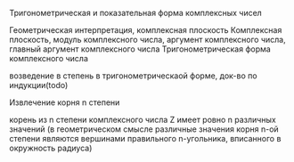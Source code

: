 Тригонометрическая и показательная форма комплексных чисел

Геометрическая интерпретация, комплексная плоскость
Комплексная плоскость, модуль комплексного числа, аргумент комплексного числа, главный аргумент комплексного числа
Тригонометрическая форма комплексного числа

возведение в степень в тригонометрическаой форме, док-во по индукции(todo)

Извлечение корня n степени

корень из n степени комплексного числа Z имеет ровно n различных значений 
(в геометрическом смысле различные значения корня n-ой степени являются вершинами правильного n-угольника, вписанного в окружность радиуса)





